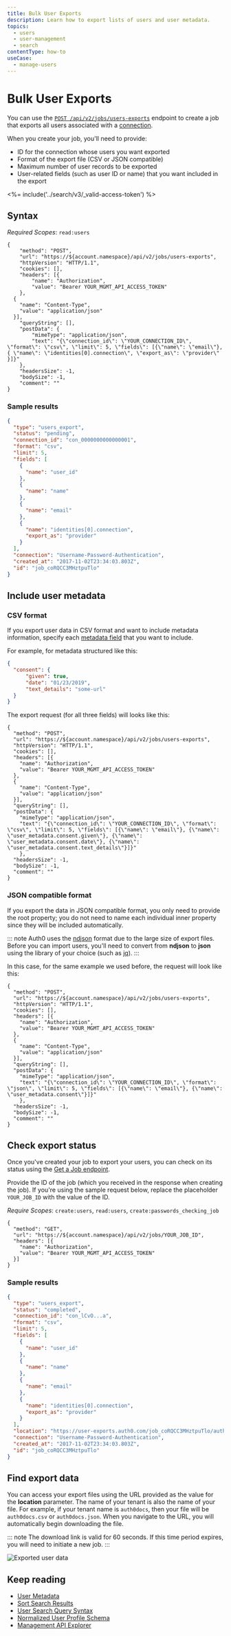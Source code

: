 ```yaml
---
title: Bulk User Exports
description: Learn how to export lists of users and user metadata.
topics:
  - users
  - user-management
  - search
contentType: how-to 
useCase:
  - manage-users
---
```

# Bulk User Exports

You can use the [`POST /api/v2/jobs/users-exports`](/api/management/v2#!/Jobs/post_users_exports) endpoint to create a job that exports all users associated with a [connection](/identityproviders).

When you create your job, you'll need to provide:

* ID for the connection whose users you want exported
* Format of the export file (CSV or JSON compatible)
* Maximum number of user records to be exported
* User-related fields (such as user ID or name) that you want included in the export

<%= include('../search/v3/_valid-access-token') %>

## Syntax

*Required Scopes*: `read:users`

```har
{
    "method": "POST",
    "url": "https://${account.namespace}/api/v2/jobs/users-exports",
    "httpVersion": "HTTP/1.1",
    "cookies": [],
    "headers": [{
        "name": "Authorization",
        "value": "Bearer YOUR_MGMT_API_ACCESS_TOKEN"
    },
  {
    "name": "Content-Type",
    "value": "application/json"
  }],
    "queryString": [],
    "postData": {
        "mimeType": "application/json",
        "text": "{\"connection_id\": \"YOUR_CONNECTION_ID\", \"format\": \"csv\", \"limit\": 5, \"fields\": [{\"name\": \"email\"}, { \"name\": \"identities[0].connection\", \"export_as\": \"provider\" }]}" 
    },
    "headersSize": -1,
    "bodySize": -1,
    "comment": ""
}
```

### Sample results

```json
{
  "type": "users_export",
  "status": "pending",
  "connection_id": "con_0000000000000001",
  "format": "csv",
  "limit": 5,
  "fields": [
    {
      "name": "user_id"
    },
    {
      "name": "name"
    },
    {
      "name": "email"
    },
    {
      "name": "identities[0].connection",
      "export_as": "provider"
    }
  ],
  "connection": "Username-Password-Authentication",
  "created_at": "2017-11-02T23:34:03.803Z",
  "id": "job_coRQCC3MHztpuTlo"
}
```

## Include user metadata

### CSV format

If you export user data in CSV format and want to include metadata information, specify each [metadata field](/users/references/metadata-field-name-rules) that you want to include. 

For example, for metadata structured like this:

```json
{
  "consent": {
      "given": true,
      "date": "01/23/2019",
      "text_details": "some-url"
  }
}
```

The export request (for all three fields) will looks like this:

```har
{
  "method": "POST",
  "url": "https://${account.namespace}/api/v2/jobs/users-exports",
  "httpVersion": "HTTP/1.1",
  "cookies": [],
  "headers": [{
    "name": "Authorization",
    "value": "Bearer YOUR_MGMT_API_ACCESS_TOKEN"
  },
  {
    "name": "Content-Type",
    "value": "application/json"
  }],
  "queryString": [],
  "postData": {
    "mimeType": "application/json",
    "text": "{\"connection_id\": \"YOUR_CONNECTION_ID\", \"format\": \"csv\", \"limit\": 5, \"fields\": [{\"name\": \"email\"}, {\"name\": \"user_metadata.consent.given\"}, {\"name\": \"user_metadata.consent.date\"}, {\"name\": \"user_metadata.consent.text_details\"}]}" 
    },
  "headersSize": -1,
  "bodySize": -1,
  "comment": ""
}
```
### JSON compatible format

If you export the data in JSON compatible format, you only need to provide the root property; you do not need to name each individual inner property since they will be included automatically.

::: note
Auth0 uses the [ndjson](http://ndjson.org/) format due to the large size of export files. Before you can import users, you'll need to convert from **ndjson** to **json** using the library of your choice (such as [jq](https://stedolan.github.io/jq/)).
:::

In this case, for the same example we used before, the request will look like this:

```har
{
  "method": "POST",
  "url": "https://${account.namespace}/api/v2/jobs/users-exports",
  "httpVersion": "HTTP/1.1",
  "cookies": [],
  "headers": [{
    "name": "Authorization",
    "value": "Bearer YOUR_MGMT_API_ACCESS_TOKEN"
  },
  {
    "name": "Content-Type",
    "value": "application/json"
  }],
  "queryString": [],
  "postData": {
    "mimeType": "application/json",
    "text": "{\"connection_id\": \"YOUR_CONNECTION_ID\", \"format\": \"json\", \"limit\": 5, \"fields\": [{\"name\": \"email\"}, {\"name\": \"user_metadata.consent\"}]}" 
    },
  "headersSize": -1,
  "bodySize": -1,
  "comment": ""
}
```

## Check export status

Once you've created your job to export your users, you can check on its status using the [Get a Job endpoint](/api/management/v2#!/Jobs/get_jobs_by_id). 

Provide the ID of the job (which you received in the response when creating the job). If you're using the sample request below, replace the placeholder `YOUR_JOB_ID` with the value of the ID.

*Require Scopes*: `create:users`, `read:users`, `create:passwords_checking_job`

```har
{
  "method": "GET",
  "url": "https://${account.namespace}/api/v2/jobs/YOUR_JOB_ID",
  "headers": [{
    "name": "Authorization",
    "value": "Bearer YOUR_MGMT_API_ACCESS_TOKEN"
  }]
}
```

### Sample results

```json
{
  "type": "users_export",
  "status": "completed",
  "connection_id": "con_lCvO...a",
  "format": "csv",
  "limit": 5,
  "fields": [
    {
      "name": "user_id"
    },
    {
      "name": "name"
    },
    {
      "name": "email"
    },
    {
      "name": "identities[0].connection",
      "export_as": "provider"
    }
  ],
  "location": "https://user-exports.auth0.com/job_coRQCC3MHztpuTlo/auth0docs2.csv.gz?Expires=1509725589&Key-Pair-Id=APKAJPL62IJALBDMSSCA&Signature=l2JaFXP~BATnfagb64PK-qbX9QaZREDYNW0q5QeHuV-MaDpZjpABDXfHHLh2SsCMQz~UO-QsCSfI81l0lvCKzZPZL6cZHK7f~ixlZOK~MHKJuvMqsUZMbNluNAwhFmgb2fZ86yrB1c-l2--H3lMELAk7hKUwwSrNBlsfbMgQ-i41nMNnsYdy3AVlNVQkwZyx~w-IEHfJDHsqyjia-jfDbIOLQvr8~D9PwZ-xOzROxDwgxrt3undtz80bkgP5hRKOAbHC7Y-iKWa2bzNZYHqzowTrlh7Ta60cblJR46NfF9cNqn9jqRGVv-lsvUD9FxnImCCk~DL6npJnzNLjHvn4-CaWq6KdQnwWgCnZ3LZkxXDVWLLIQQaoc6i~xbuGnnbtKRePFSnpqbt2mAUYasdxTOWuUVK8wHhtfZmRYtCpwZcElXFO9Qs~PTroYZEiS~UHH5byMLt2x4ChkHnTG7pIhLAHN~bCOLk8BN2lOkDBUASEVtuJ-1i6cKCDqI2Ro9YaKZcCYzeQvKwziX6cgnMchmaZW77~RMOGloi2EffYE31OJHKiSVRK7RGTykaYN5S2Sg7W0ZOlLPKBtCGRvGb8rJ6n3oPUiOC3lSp7v0~dkx1rm-jO8mKWZwVtC0~4DVaXsn8KXNbj0LB4mjKaDHwXs16uH1-aCfFnMK7sZC2VyCU_",
  "connection": "Username-Password-Authentication",
  "created_at": "2017-11-02T23:34:03.803Z",
  "id": "job_coRQCC3MHztpuTlo"
}
```

## Find export data

You can access your export files using the URL provided as the value for the **location** parameter. The name of your tenant is also the name of your file. For example, if your tenant name is `auth0docs`, then your file will be `auth0docs.csv` or `auth0docs.json`. When you navigate to the URL, you will automatically begin downloading the file. 

::: note
The download link is valid for 60 seconds. If this time period expires, you will need to initiate a new job.
:::

![Exported user data](/media/articles/users/data.png)

## Keep reading

* [User Metadata](/users/concepts/overview-user-metadata)
* [Sort Search Results](/users/search/v3/sort-search-results)
* [User Search Query Syntax](/users/search/v3/query-syntax)
* [Normalized User Profile Schema](/users/normalized/auth0/normalized-user-profile-schema)
* [Management API Explorer](/api/management/v2#!/users/get_users)
